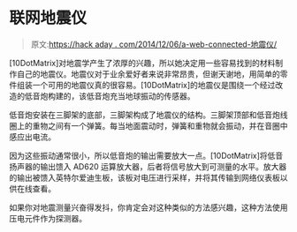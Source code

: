 # 联网地震仪

> 原文:[https://hack aday . com/2014/12/06/a-web-connected-地震仪/](https://hackaday.com/2014/12/06/a-web-connected-seismometer/)

[10DotMatrix]对地震学产生了浓厚的兴趣，所以她决定用一些容易找到的材料制作自己的地震仪。地震仪对于业余爱好者来说非常昂贵，但谢天谢地，用简单的零件组装一个可用的地震仪真的很容易。[10DotMatrix]的地震仪是围绕一个经过改造的低音炮构建的，该低音炮充当地球振动的传感器。

低音炮安装在三脚架的底部，三脚架构成了地震仪的结构。三脚架顶部和低音炮线圈上的重物之间有一个弹簧。每当地面震动时，弹簧和重物就会振动，并在音圈中感应出电流。

因为这些振动通常很小，所以低音炮的输出需要放大一点。[10DotMatrix]将低音扬声器的输出馈入 AD620 运算放大器，后者将信号放大到可测量的水平。放大器的输出被馈入英特尔爱迪生板，该板对电压进行采样，并将其传输到网络仪表板以供在线查看。

如果你对地震测量兴奋得发抖，你肯定会对这种类似的方法感兴趣，这种方法使用压电元件作为探测器。